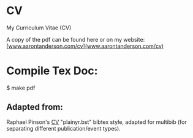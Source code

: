 # CV
My Curriculum Vitae (CV)

A copy of the pdf can be found here or on my website: [www.aarontanderson.com/cv](www.aarontanderson.com/cv)

# Compile Tex Doc:

$ make pdf

## Adapted from:
Raphael Pinson's [CV](https://github.com/raphink/CV)
"plainyr.bst" bibtex style, adapted for multibib (for separating different publication/event types).
